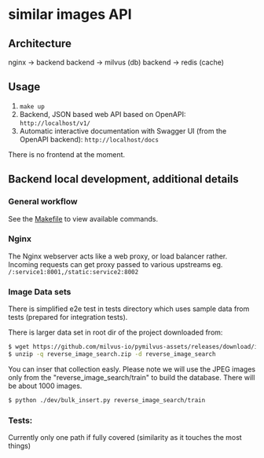 # similar images API

## Architecture

nginx -> backend
backend -> milvus (db)
backend -> redis (cache)

## Usage
1. `make up`
2. Backend, JSON based web API based on OpenAPI: `http://localhost/v1/`
3. Automatic interactive documentation with Swagger UI (from the OpenAPI backend): `http://localhost/docs`

There is no frontend at the moment.

## Backend local development, additional details

### General workflow
See the [Makefile](/Makefile) to view available commands.

### Nginx
The Nginx webserver acts like a web proxy, or load balancer rather. Incoming requests can get proxy passed to various upstreams eg. `/:service1:8001,/static:service2:8002`

### Image Data sets
There is simplified e2e test in tests directory which uses sample data from tests (prepared for integration tests).

There is larger data set in root dir of the project downloaded from:
```bash
$ wget https://github.com/milvus-io/pymilvus-assets/releases/download/imagedata/reverse_image_search.zip
$ unzip -q reverse_image_search.zip -d reverse_image_search
```

You can inser that collection easly. 
Please note we will use the JPEG images only from the "reverse_image_search/train" to build the database. 
There will be about 1000 images.

```bash
$ python ./dev/bulk_insert.py reverse_image_search/train
```

### Tests:
Currently only one path if fully covered (similarity as it touches the most things)


